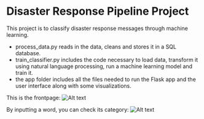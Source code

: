 # Disaster Response Pipeline Project
This project is to classify disaster response messages through machine learning. 

- process_data.py reads in the data, cleans and stores it in a SQL database. 
- train_classifier.py includes the code necessary to load data, transform it using natural language processing, run a machine learning model and train it. 
- the app folder includes all the files needed to run the Flask app and the user interface along with some visualizations. 

This is the frontpage:
![Alt text](https://github.com/janierkkilae/Disaster-Response-Pipelines/blob/master/Screenshot1.PNG?raw=true "Screenshot1")

By inputting a word, you can check its category:
![Alt text](https://github.com/janierkkilae/Disaster-Response-Pipelines/blob/master/Screenshot2.PNG?raw=true "Screenshot2")
